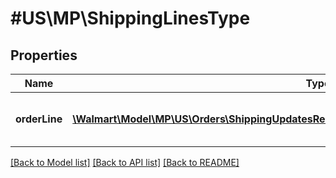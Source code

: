 # #US\MP\ShippingLinesType

## Properties

Name | Type | Description | Notes
------------ | ------------- | ------------- | -------------
**orderLine** | [**\Walmart\Model\MP\US\Orders\ShippingUpdatesRequestOrderShipmentOrderLinesOrderLineInner[]**](ShippingUpdatesRequestOrderShipmentOrderLinesOrderLineInner.md) | Information about one order line shipment |


[[Back to Model list]](../) [[Back to API list]](../../Api/US/MP) [[Back to README]](../../README.md)

